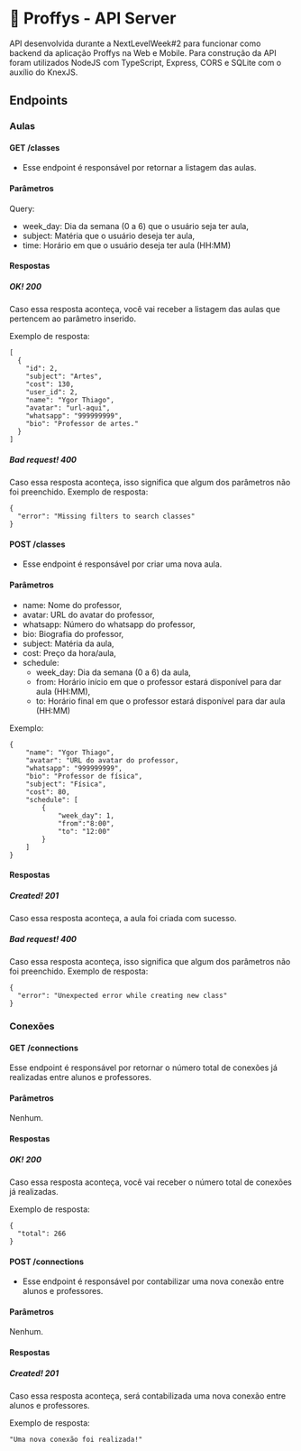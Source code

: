 # 🚀 Proffys - API Server
API desenvolvida durante a NextLevelWeek#2 para funcionar como backend da aplicação Proffys na Web e Mobile. 
Para construção da API foram utilizados NodeJS com TypeScript, Express, CORS e SQLite com o auxílio do KnexJS.

## Endpoints

### Aulas
#### GET /classes
- Esse endpoint é responsável por retornar a listagem das aulas.

#### Parâmetros 
Query:
- week_day: Dia da semana (0 a 6) que o usuário seja ter aula,
- subject: Matéria que o usuário deseja ter aula,
- time: Horário em que o usuário deseja ter aula (HH:MM)

#### Respostas 
##### OK! 200
Caso essa resposta aconteça, você vai receber a listagem das aulas que pertencem ao parâmetro inserido.

Exemplo de resposta: 
```
[
  {
    "id": 2,
    "subject": "Artes",
    "cost": 130,
    "user_id": 2,
    "name": "Ygor Thiago",
    "avatar": "url-aqui",
    "whatsapp": "999999999",
    "bio": "Professor de artes."
  }
]
```
##### Bad request! 400
Caso essa resposta aconteça, isso significa que algum dos parâmetros não foi preenchido.
Exemplo de resposta: 
```
{
  "error": "Missing filters to search classes"
}
```

#### POST /classes
- Esse endpoint é responsável por criar uma nova aula.

#### Parâmetros 
- name: Nome do professor,
- avatar: URL do avatar do professor,
- whatsapp: Número do whatsapp do professor,
- bio: Biografia do professor,
- subject: Matéria da aula,
- cost: Preço da hora/aula,
- schedule: 
	- week_day: Dia da semana (0 a 6) da aula,
	- from: Horário início em que o professor estará disponível para dar aula (HH:MM),
	- to: Horário final em que o professor estará disponível para dar aula (HH:MM)

Exemplo: 
```
{
	"name": "Ygor Thiago",
	"avatar": "URL do avatar do professor,
	"whatsapp": "999999999",
	"bio": "Professor de física",
	"subject": "Física",
	"cost": 80,
	"schedule": [
		{
			"week_day": 1, 
			"from":"8:00",
			"to": "12:00"
		}
	]
}
```

#### Respostas 
##### Created! 201
Caso essa resposta aconteça, a aula foi criada com sucesso.

##### Bad request! 400
Caso essa resposta aconteça, isso significa que algum dos parâmetros não foi preenchido.
Exemplo de resposta: 
```
{
  "error": "Unexpected error while creating new class"
}
```


### Conexões
#### GET /connections
Esse endpoint é responsável por retornar o número total de conexões já realizadas entre alunos e professores.

#### Parâmetros 
Nenhum.

#### Respostas 
##### OK! 200
Caso essa resposta aconteça, você vai receber o número total de conexões já realizadas.

Exemplo de resposta: 
```
{
  "total": 266
}
```

#### POST /connections
- Esse endpoint é responsável por contabilizar uma nova conexão entre alunos e professores.

#### Parâmetros 
Nenhum.

#### Respostas 
##### Created! 201
Caso essa resposta aconteça, será contabilizada uma nova conexão entre alunos e professores.

Exemplo de resposta: 
```
"Uma nova conexão foi realizada!"
```

